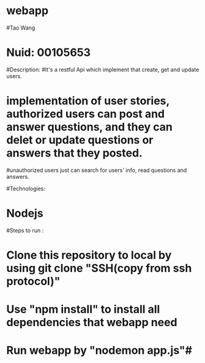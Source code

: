 # webapp

#Tao Wang
# Nuid: 00105653



#Description:
#It's a restful Api which implement that create, get and update users.
# implementation of user stories, authorized users can post and answer questions, and they can delet or update questions or answers that they posted.
#unauthorized users just can search for users' info, read questions and answers.

#Technologies:
#      Nodejs

#Steps to run :
# Clone this repository to local by using git clone "SSH(copy from ssh protocol)"
# Use "npm install" to install all dependencies that webapp need
# Run webapp by "nodemon app.js"#
